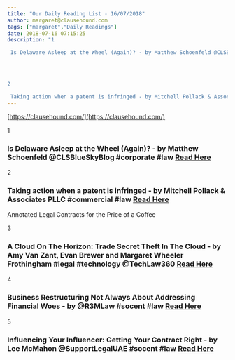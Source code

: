 ```yaml
---
title: "Our Daily Reading List - 16/07/2018"
author: margaret@clausehound.com
tags: ["margaret","Daily Readings"]
date: 2018-07-16 07:15:25
description: "1

 Is Delaware Asleep at the Wheel (Again)? - by Matthew Schoenfeld @CLSBlueSkyBlog #corporate #law Read Here

 


2

 Taking action when a patent is infringed - by Mitchell Pollack & Associates P..."
---
```


[https://clausehound.com/](https://clausehound.com/)

1

###  Is Delaware Asleep at the Wheel (Again)? - by Matthew Schoenfeld @CLSBlueSkyBlog #corporate #law [Read Here](http://clsbluesky.law.columbia.edu/2018/07/03/is-delaware-asleep-at-the-wheel-again/)

 

2

###  Taking action when a patent is infringed - by Mitchell Pollack & Associates PLLC #commercial #law [Read Here](https://www.mpollack.com/blog/2018/07/taking-action-when-a-patent-is-infringed.shtml)

Annotated Legal Contracts
for the Price of a Coffee

3

###  A Cloud On The Horizon: Trade Secret Theft In The Cloud - by Amy Van Zant, Evan Brewer and Margaret Wheeler Frothingham #legal #technology @TechLaw360 [Read Here](https://www.law360.com/technology/articles/1056214/a-cloud-on-the-horizon-trade-secret-theft-in-the-cloud)

 

4

###  Business Restructuring Not Always About Addressing Financial Woes - by @R3MLaw #socent #law [Read Here](https://www.r3mlaw.com/blog/2018/07/business-restructuring-not-always-about-addressing-financial-woes.shtml)

 

5

###  Influencing Your Influencer: Getting Your Contract Right - by Lee McMahon @SupportLegalUAE #socent #law [Read Here](https://www.entrepreneur.com/article/314497)

 